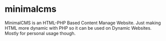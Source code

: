 # minimalcms
MinimalCMS is an HTML-PHP Based Content Manage Website. Just making HTML more dynamic with PHP so it can be used on Dynamic Websites. Mostly for personal usage though. 
